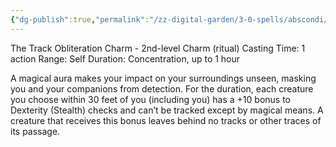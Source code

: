 ```yaml
---
{"dg-publish":true,"permalink":"/zz-digital-garden/3-0-spells/abscondi/"}
---
```


The Track Obliteration Charm - 2nd-level Charm (ritual) 
Casting Time: 1 action 
Range: Self 
Duration: Concentration, up to 1 hour 

A magical aura makes your impact on your surroundings unseen, masking you and your companions from detection. For the duration, each creature you choose within 30 feet of you (including you) has a +10 bonus to Dexterity (Stealth) checks and can’t be tracked except by magical means. A creature that receives this bonus leaves behind no tracks or other traces of its passage.